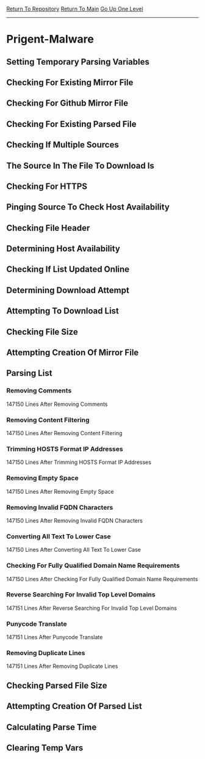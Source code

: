 [Return To Repository](https://github.com/deathbybandaid/piholeparser/)
[Return To Main](https://github.com/deathbybandaid/piholeparser/blob/master/RecentRunLogs/Mainlog.md)
[Go Up One Level](https://github.com/deathbybandaid/piholeparser/blob/master/RecentRunLogs/TopLevelScripts/30-Processing-External-Blacklists.md)
____________________________________
# Prigent-Malware
## Setting Temporary Parsing Variables
## Checking For Existing Mirror File
## Checking For Github Mirror File
## Checking For Existing Parsed File
## Checking If Multiple Sources
## The Source In The File To Download Is
## Checking For HTTPS
## Pinging Source To Check Host Availability
## Checking File Header
## Determining Host Availability
## Checking If List Updated Online
## Determining Download Attempt
## Attempting To Download List
## Checking File Size
## Attempting Creation Of Mirror File
## Parsing List
### Removing Comments
147150 Lines After Removing Comments
### Removing Content Filtering
147150 Lines After Removing Content Filtering
### Trimming HOSTS Format IP Addresses
147150 Lines After Trimming HOSTS Format IP Addresses
### Removing Empty Space
147150 Lines After Removing Empty Space
### Removing Invalid FQDN Characters
147150 Lines After Removing Invalid FQDN Characters
### Converting All Text To Lower Case
147150 Lines After Converting All Text To Lower Case
### Checking For Fully Qualified Domain Name Requirements
147150 Lines After Checking For Fully Qualified Domain Name Requirements
### Reverse Searching For Invalid Top Level Domains
147151 Lines After Reverse Searching For Invalid Top Level Domains
### Punycode Translate
147151 Lines After Punycode Translate
### Removing Duplicate Lines
147151 Lines After Removing Duplicate Lines
## Checking Parsed File Size
## Attempting Creation Of Parsed List
## Calculating Parse Time
## Clearing Temp Vars
